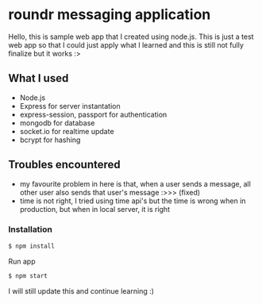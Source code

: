 # roundr messaging application

Hello, this is sample web app that I created using node.js. 
This is just a test web app so that I could just apply what I learned and this is still not fully finalize but it works :>


## What I used
* Node.js
* Express for server instantation
* express-session, passport for authentication
* mongodb for database
* socket.io for realtime update
* bcrypt for hashing

## Troubles encountered
* my favourite problem in here is that, when a user sends a message, all other user also sends that user's message :>>> (fixed)
* time is not right, I tried using time api's but the time is wrong when in production, but when in local server, it is right

### Installation

```sh
$ npm install
```
Run app

```sh
$ npm start
```

I will still update this and continue learning :)
